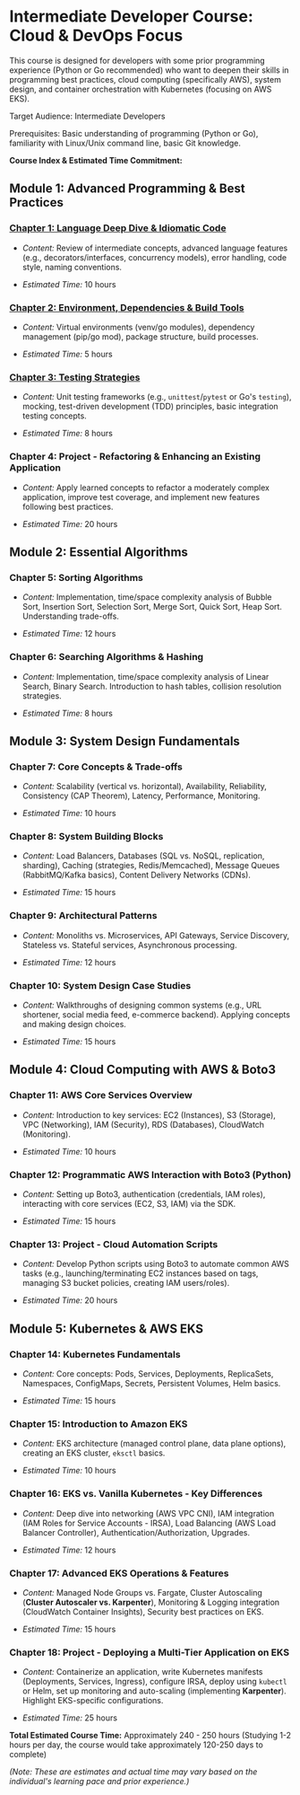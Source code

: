 # Intermediate Developer Course: Cloud & DevOps Focus

This course is designed for developers with some prior programming experience (Python or Go recommended) who want to deepen their skills in programming best practices, cloud computing (specifically AWS), system design, and container orchestration with Kubernetes (focusing on AWS EKS).

Target Audience: Intermediate Developers

Prerequisites: Basic understanding of programming (Python or Go), familiarity with Linux/Unix command line, basic Git knowledge.

**Course Index & Estimated Time Commitment:**

## **Module 1: Advanced Programming & Best Practices**

### **[Chapter 1: Language Deep Dive & Idiomatic Code](./module_1/chapter_1.md)**

- _Content:_ Review of intermediate concepts, advanced language features (e.g., decorators/interfaces, concurrency models), error handling, code style, naming conventions.

- _Estimated Time:_ 10 hours

### **[Chapter 2: Environment, Dependencies & Build Tools](./module_1/chapter_2.md)**

- _Content:_ Virtual environments (venv/go modules), dependency management (pip/go mod), package structure, build processes.

- _Estimated Time:_ 5 hours

### **[Chapter 3: Testing Strategies](./module_1/chapter_3.md)**

- _Content:_ Unit testing frameworks (e.g., `unittest`/`pytest` or Go's `testing`), mocking, test-driven development (TDD) principles, basic integration testing concepts.

- _Estimated Time:_ 8 hours

### **Chapter 4: Project - Refactoring & Enhancing an Existing Application**

- _Content:_ Apply learned concepts to refactor a moderately complex application, improve test coverage, and implement new features following best practices.

- _Estimated Time:_ 20 hours

## **Module 2: Essential Algorithms**

### **Chapter 5: Sorting Algorithms**

- _Content:_ Implementation, time/space complexity analysis of Bubble Sort, Insertion Sort, Selection Sort, Merge Sort, Quick Sort, Heap Sort. Understanding trade-offs.

- _Estimated Time:_ 12 hours

### **Chapter 6: Searching Algorithms & Hashing**

- _Content:_ Implementation, time/space complexity analysis of Linear Search, Binary Search. Introduction to hash tables, collision resolution strategies.

- _Estimated Time:_ 8 hours

## **Module 3: System Design Fundamentals**

### **Chapter 7: Core Concepts & Trade-offs**

- _Content:_ Scalability (vertical vs. horizontal), Availability, Reliability, Consistency (CAP Theorem), Latency, Performance, Monitoring.

- _Estimated Time:_ 10 hours

### **Chapter 8: System Building Blocks**

- _Content:_ Load Balancers, Databases (SQL vs. NoSQL, replication, sharding), Caching (strategies, Redis/Memcached), Message Queues (RabbitMQ/Kafka basics), Content Delivery Networks (CDNs).

- _Estimated Time:_ 15 hours

### **Chapter 9: Architectural Patterns**

- _Content:_ Monoliths vs. Microservices, API Gateways, Service Discovery, Stateless vs. Stateful services, Asynchronous processing.

- _Estimated Time:_ 12 hours

### **Chapter 10: System Design Case Studies**

- _Content:_ Walkthroughs of designing common systems (e.g., URL shortener, social media feed, e-commerce backend). Applying concepts and making design choices.

- _Estimated Time:_ 15 hours

## **Module 4: Cloud Computing with AWS & Boto3**

### **Chapter 11: AWS Core Services Overview**

- _Content:_ Introduction to key services: EC2 (Instances), S3 (Storage), VPC (Networking), IAM (Security), RDS (Databases), CloudWatch (Monitoring).

- _Estimated Time:_ 10 hours

### **Chapter 12: Programmatic AWS Interaction with Boto3 (Python)**

- _Content:_ Setting up Boto3, authentication (credentials, IAM roles), interacting with core services (EC2, S3, IAM) via the SDK.

- _Estimated Time:_ 15 hours

### **Chapter 13: Project - Cloud Automation Scripts**

- _Content:_ Develop Python scripts using Boto3 to automate common AWS tasks (e.g., launching/terminating EC2 instances based on tags, managing S3 bucket policies, creating IAM users/roles).

- _Estimated Time:_ 20 hours

## **Module 5: Kubernetes & AWS EKS**

### **Chapter 14: Kubernetes Fundamentals**

- _Content:_ Core concepts: Pods, Services, Deployments, ReplicaSets, Namespaces, ConfigMaps, Secrets, Persistent Volumes, Helm basics.

- _Estimated Time:_ 15 hours

### **Chapter 15: Introduction to Amazon EKS**

- _Content:_ EKS architecture (managed control plane, data plane options), creating an EKS cluster, `eksctl` basics.

- _Estimated Time:_ 10 hours

### **Chapter 16: EKS vs. Vanilla Kubernetes - Key Differences**

- _Content:_ Deep dive into networking (AWS VPC CNI), IAM integration (IAM Roles for Service Accounts - IRSA), Load Balancing (AWS Load Balancer Controller), Authentication/Authorization, Upgrades.

- _Estimated Time:_ 12 hours

### **Chapter 17: Advanced EKS Operations & Features**

- _Content:_ Managed Node Groups vs. Fargate, Cluster Autoscaling (**Cluster Autoscaler vs. Karpenter**), Monitoring & Logging integration (CloudWatch Container Insights), Security best practices on EKS.

- _Estimated Time:_ 15 hours

### **Chapter 18: Project - Deploying a Multi-Tier Application on EKS**

- _Content:_ Containerize an application, write Kubernetes manifests (Deployments, Services, Ingress), configure IRSA, deploy using `kubectl` or Helm, set up monitoring and auto-scaling (implementing **Karpenter**). Highlight EKS-specific configurations.

- _Estimated Time:_ 25 hours

**Total Estimated Course Time:** Approximately 240 - 250 hours (Studying 1-2 hours per day, the course would take approximately 120-250 days to complete)

_(Note: These are estimates and actual time may vary based on the individual's learning pace and prior experience.)_